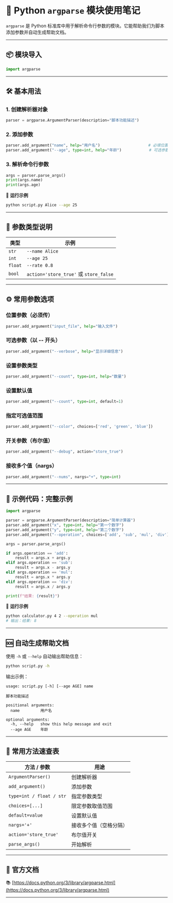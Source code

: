 
# 🐍 Python `argparse` 模块使用笔记

`argparse` 是 Python 标准库中用于解析命令行参数的模块。它能帮助我们为脚本添加参数并自动生成帮助文档。

---

## 📦 模块导入

```python
import argparse
```

---

## 🛠️ 基本用法

### 1. 创建解析器对象

```python
parser = argparse.ArgumentParser(description="脚本功能描述")
```

### 2. 添加参数

```python
parser.add_argument("name", help="用户名")                     # 必填位置参数
parser.add_argument("--age", type=int, help="年龄")            # 可选参数
```

### 3. 解析命令行参数

```python
args = parser.parse_args()
print(args.name)
print(args.age)
```

🧪 **运行示例**

```bash
python script.py Alice --age 25
```

---

## 🧩 参数类型说明

| 类型      | 示例                                    |
| ------- | ------------------------------------- |
| `str`   | `--name Alice`                        |
| `int`   | `--age 25`                            |
| `float` | `--rate 0.8`                          |
| `bool`  | `action='store_true'` 或 `store_false` |

---

## ⚙️ 常用参数选项

### 位置参数（必须传）

```python
parser.add_argument("input_file", help="输入文件")
```

### 可选参数（以 -- 开头）

```python
parser.add_argument("--verbose", help="显示详细信息")
```

### 设置参数类型

```python
parser.add_argument("--count", type=int, help="数量")
```

### 设置默认值

```python
parser.add_argument("--count", type=int, default=1)
```

### 指定可选值范围

```python
parser.add_argument("--color", choices=['red', 'green', 'blue'])
```

### 开关参数（布尔值）

```python
parser.add_argument("--debug", action="store_true")
```

### 接收多个值（nargs）

```python
parser.add_argument("--nums", nargs="+", type=int)
```

---

## 📄 示例代码：完整示例

```python
import argparse

parser = argparse.ArgumentParser(description="简单计算器")
parser.add_argument("x", type=int, help="第一个数字")
parser.add_argument("y", type=int, help="第二个数字")
parser.add_argument("--operation", choices=['add', 'sub', 'mul', 'div'], default='add', help="运算类型")

args = parser.parse_args()

if args.operation == 'add':
    result = args.x + args.y
elif args.operation == 'sub':
    result = args.x - args.y
elif args.operation == 'mul':
    result = args.x * args.y
elif args.operation == 'div':
    result = args.x / args.y

print(f"结果: {result}")
```

🧪 **运行示例**

```bash
python calculator.py 4 2 --operation mul
# 输出：结果: 8
```

---

## 🆘 自动生成帮助文档

使用 `-h` 或 `--help` 自动输出帮助信息：

```bash
python script.py -h
```

输出示例：

```
usage: script.py [-h] [--age AGE] name

脚本功能描述

positional arguments:
  name         用户名

optional arguments:
  -h, --help   show this help message and exit
  --age AGE    年龄
```

---

## 🧹 常用方法速查表

| 方法 / 参数                  | 用途          |
| ------------------------ | ----------- |
| `ArgumentParser()`       | 创建解析器       |
| `add_argument()`         | 添加参数        |
| `type=int / float / str` | 指定参数类型      |
| `choices=[...]`          | 限定参数取值范围    |
| `default=value`          | 设置默认值       |
| `nargs='+'`              | 接收多个值（空格分隔） |
| `action='store_true'`    | 布尔值开关       |
| `parse_args()`           | 开始解析        |

---

## 🔗 官方文档

📚 [https://docs.python.org/3/library/argparse.html](https://docs.python.org/3/library/argparse.html)

---
